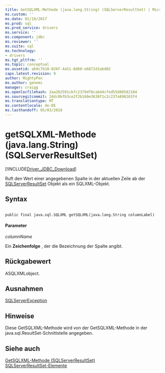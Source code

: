 ```yaml
---
title: GetSQLXML-Methode (java.lang.String) (SQLServerResultSet) | Microsoft Docs
ms.custom: ''
ms.date: 01/19/2017
ms.prod: sql
ms.prod_service: drivers
ms.service: ''
ms.component: jdbc
ms.reviewer: ''
ms.suite: sql
ms.technology:
- drivers
ms.tgt_pltfrm: ''
ms.topic: conceptual
ms.assetid: ab9c7b10-026f-4a51-8d60-e6871d1abd02
caps.latest.revision: 9
author: MightyPen
ms.author: genemi
manager: craigg
ms.openlocfilehash: 2aa202591cbfc2379df8cab44cfed55d80582104
ms.sourcegitcommit: 2ddc0bfb3ce2f2b160e3638f1c2c237a898263f4
ms.translationtype: MT
ms.contentlocale: de-DE
ms.lasthandoff: 05/03/2018
---
```

# <a name="getsqlxml-method-javalangstring-sqlserverresultset"></a>getSQLXML-Methode (java.lang.String) (SQLServerResultSet)
[!INCLUDE[Driver_JDBC_Download](../../../includes/driver_jdbc_download.md)]

  Ruft den Wert einer angegebenen Spalte in der aktuellen Zeile ab der [SQLServerResultSet](../../../connect/jdbc/reference/sqlserverresultset-class.md) Objekt als ein SQLXML-Objekt.  
  
## <a name="syntax"></a>Syntax  
  
```  
  
public final java.sql.SQLXML getSQLXML(java.lang.String columnLabel)  
```  
  
#### <a name="parameters"></a>Parameter  
 *columnName*  
  
 Ein **Zeichenfolge** , der die Bezeichnung der Spalte angibt.  
  
## <a name="return-value"></a>Rückgabewert  
 ASQLXMLobject.  
  
## <a name="exceptions"></a>Ausnahmen  
 [SQLServerException](../../../connect/jdbc/reference/sqlserverexception-class.md)  
  
## <a name="remarks"></a>Hinweise  
 Diese GetSQLXML-Methode wird von der GetSQLXML-Methode in der java.sql.ResultSet-Schnittstelle angegeben.  
  
## <a name="see-also"></a>Siehe auch  
 [GetSQLXML-Methode &#40;SQLServerResultSet&#41;](../../../connect/jdbc/reference/getsqlxml-method-sqlserverresultset.md)   
 [SQLServerResultSet-Elemente](../../../connect/jdbc/reference/sqlserverresultset-members.md)  
  
  
